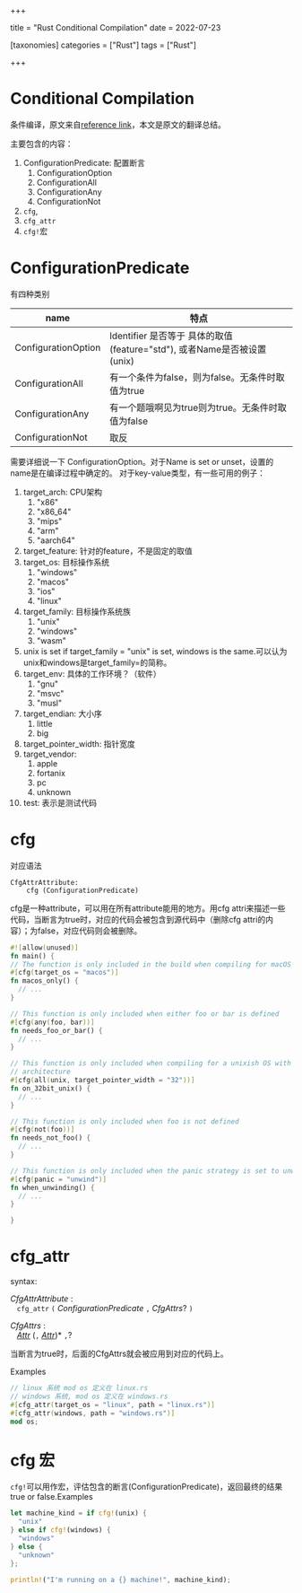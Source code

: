 +++

title = "Rust Conditional Compilation"
date = 2022-07-23

[taxonomies]
categories = ["Rust"]
tags = ["Rust"]

+++

# Conditional Compilation

条件编译，原文来自[reference link](https://doc.rust-lang.org/reference/conditional-compilation.html)，本文是原文的翻译总结。

主要包含的内容：
1. ConfigurationPredicate: 配置断言
	1. ConfigurationOption
	2. ConfigurationAll
	3. ConfigurationAny
	4. ConfigurationNot
2. `cfg`,
3. `cfg_attr`
4. `cfg!`宏


# ConfigurationPredicate

有四种类别

| name                | 特点                                                                    |
| ------------------- | ----------------------------------------------------------------------- |
| ConfigurationOption | Identifier 是否等于 具体的取值(feature="std"), 或者Name是否被设置(unix) |
| ConfigurationAll    | 有一个条件为false，则为false。无条件时取值为true                        |
| ConfigurationAny    | 有一个题哦啊见为true则为true。无条件时取值为false                       |
| ConfigurationNot    | 取反                                                                    |

需要详细说一下 ConfigurationOption。对于Name is set or unset，设置的name是在编译过程中确定的。
对于key-value类型，有一些可用的例子：

1. target_arch: CPU架构
	1. "x86"
	2. "x86_64"
	3. "mips"
	4. "arm"
	5. "aarch64"
2. target_feature: 针对的feature，不是固定的取值
3. target_os: 目标操作系统
	1. "windows"
	2. "macos"
	3. "ios"
	4. "linux"
4. target_family: 目标操作系统族
	1. "unix"
	2. "windows"
	3. "wasm"
5. unix is set if target_family = "unix" is set, windows is the same.可以认为unix和windows是target_family=的简称。
6. target_env: 具体的工作环境？（软件）
	1. "gnu"
	2. "msvc"
	3. "musl"
7. target_endian: 大小序
	1. little
	2. big
8. target_pointer_width: 指针宽度
9. target_vendor: 
	1. apple
	2. fortanix
	3. pc
	4. unknown
10. test: 表示是测试代码


# cfg

对应语法
```
CfgAttrAttribute:
	cfg (ConfigurationPredicate)
```

cfg是一种attribute，可以用在所有attribute能用的地方。用cfg attri来描述一些代码，当断言为true时，对应的代码会被包含到源代码中（删除cfg attri的内容）；为false，对应代码则会被删除。

```rust
#![allow(unused)]
fn main() {
// The function is only included in the build when compiling for macOS
#[cfg(target_os = "macos")]
fn macos_only() {
  // ...
}

// This function is only included when either foo or bar is defined
#[cfg(any(foo, bar))]
fn needs_foo_or_bar() {
  // ...
}

// This function is only included when compiling for a unixish OS with a 32-bit
// architecture
#[cfg(all(unix, target_pointer_width = "32"))]
fn on_32bit_unix() {
  // ...
}

// This function is only included when foo is not defined
#[cfg(not(foo))]
fn needs_not_foo() {
  // ...
}

// This function is only included when the panic strategy is set to unwind
#[cfg(panic = "unwind")]
fn when_unwinding() {
  // ...
}

}
```



# cfg_attr

syntax:

_CfgAttrAttribute_ :  
   `cfg_attr` `(` _ConfigurationPredicate_ `,` _CfgAttrs_? `)`

_CfgAttrs_ :  
   [_Attr_](https://doc.rust-lang.org/reference/attributes.html) (`,` [_Attr_](https://doc.rust-lang.org/reference/attributes.html))* `,`?

当断言为true时，后面的CfgAttrs就会被应用到对应的代码上。

Examples
```rust
// linux 系统 mod os 定义在 linux.rs
// windows 系统, mod os 定义在 windows.rs
#[cfg_attr(target_os = "linux", path = "linux.rs")] 
#[cfg_attr(windows, path = "windows.rs")] 
mod os;
```


# cfg 宏

`cfg!`可以用作宏，评估包含的断言(ConfigurationPredicate)，返回最终的结果true or false.Examples

```rust
let machine_kind = if cfg!(unix) {
  "unix"
} else if cfg!(windows) {
  "windows"
} else {
  "unknown"
};

println!("I'm running on a {} machine!", machine_kind);
```
